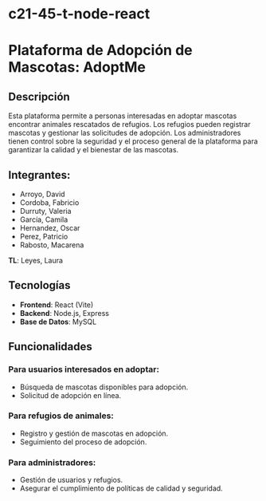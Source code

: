 # c21-45-t-node-react
# Plataforma de Adopción de Mascotas: AdoptMe

## Descripción
Esta plataforma permite a personas interesadas en adoptar mascotas encontrar animales rescatados de refugios. Los refugios pueden registrar mascotas y gestionar las solicitudes de adopción. Los administradores tienen control sobre la seguridad y el proceso general de la plataforma para garantizar la calidad y el bienestar de las mascotas.

## Integrantes:
- Arroyo, David
- Cordoba, Fabricio
- Durruty, Valeria
- García, Camila
- Hernandez, Oscar
- Perez, Patricio
- Rabosto, Macarena

**TL**: Leyes, Laura

## Tecnologías
- **Frontend**: React (Vite)
- **Backend**: Node.js, Express
- **Base de Datos**: MySQL

## Funcionalidades
### Para usuarios interesados en adoptar:
- Búsqueda de mascotas disponibles para adopción.
- Solicitud de adopción en línea.

### Para refugios de animales:
- Registro y gestión de mascotas en adopción.
- Seguimiento del proceso de adopción.

### Para administradores:
- Gestión de usuarios y refugios.
- Asegurar el cumplimiento de políticas de calidad y seguridad.
